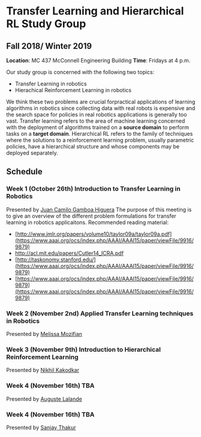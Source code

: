 # Transfer Learning and Hierarchical RL Study Group
## Fall 2018/ Winter 2019

 **Location**: MC 437 McConnell Engineering Building 
**Time**: Fridays at 4 p.m.

Our study group is concerned with the following two topics:
- Transfer Learning in robotics
- Hierachical Reinforcement Learning in robotics

We think these two problems are crucial forpractical applications of learning algorithms in robotics since collecting data with real robots is expensive and the search space for policies in real robotics applications is generally too vast. Transfer learning refers to the area of machine learning concerned with the deployment of algorithms trained on a __source domain__ to perform tasks on a __target domain__. Hierarchical RL refers to the family of techniques where the solutions to a reinforcement learning problem, usually parametric policies, have a hierarchical structure and whose components may be deployed separately.

## Schedule
### Week 1 (October 26th) Introduction to Transfer Learning in Robotics
Presented by [Juan Camilo Gamboa Higuera](https://github.com/juancamilog)
The purpose of this meeting is to give an overview of the different problem formulations for transfer learning in robotics applicaitons.
Recommended reading material:

 - [http://www.jmlr.org/papers/volume10/taylor09a/taylor09a.pdf](https://www.aaai.org/ocs/index.php/AAAI/AAAI15/paper/viewFile/9916/9879)
 - http://acl.mit.edu/papers/Cutler14_ICRA.pdf
 - [http://taskonomy.stanford.edu/](https://www.aaai.org/ocs/index.php/AAAI/AAAI15/paper/viewFile/9916/9879)
 - [https://www.aaai.org/ocs/index.php/AAAI/AAAI15/paper/viewFile/9916/9879](https://www.aaai.org/ocs/index.php/AAAI/AAAI15/paper/viewFile/9916/9879)

### Week 2 (November 2nd) Applied Transfer Learning techniques in Robotics
Presented by [Melissa Mozifian](https://github.com/melfm)

### Week 3 (November 9th) Introduction to Hierarchical Reinforcement Learning
Presented by [Nikhil Kakodkar](https://github.com/acenicks)

### Week 4 (November 16th) TBA
Presented by [Auguste Lalande](https://github.com/augustelalande)

### Week 4 (November 16th) TBA
Presented by [Sanjay Thakur](https://github.com/sanjaythakur)
